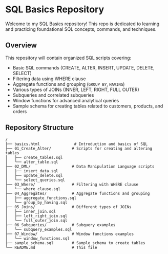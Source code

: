 # SQL Basics Repository

Welcome to my SQL Basics repository! This repo is dedicated to learning and practicing foundational SQL concepts, commands, and techniques.

## Overview

This repository will contain organized SQL scripts covering:

- Basic SQL commands (CREATE, ALTER, INSERT, UPDATE, DELETE, SELECT)
- Filtering data using WHERE clause
- Aggregate functions and grouping (`GROUP BY`, `HAVING`)
- Various types of JOINs (INNER, LEFT, RIGHT, FULL OUTER)
- Subqueries and correlated subqueries
- Window functions for advanced analytical queries
- Sample schema for creating tables related to customers, products, and orders

## Repository Structure

```plaintext
/
├── basics.html               # Introduction and basics of SQL
├── 01_Create_Alter/         # Scripts for creating and altering tables
│   ├── create_tables.sql
│   └── alter_table.sql
├── 02_DML/                  # Data Manipulation Language scripts
│   ├── insert_data.sql
│   ├── update_delete.sql
│   └── select_queries.sql
├── 03_Where/                # Filtering with WHERE clause
│   └── where_clause.sql
├── 04_Aggregates/           # Aggregate functions and grouping
│   ├── aggregate_functions.sql
│   └── group_by_having.sql
├── 05_Joins/                # Different types of JOINs
│   ├── inner_join.sql
│   ├── left_right_join.sql
│   └── full_outer_join.sql
├── 06_Subqueries/           # Subquery examples
│   └── subquery_examples.sql
├── 07_Window/               # Window functions examples
│   └── window_functions.sql
├── sample_schema.sql        # Sample schema to create tables
└── README.md                # This file
